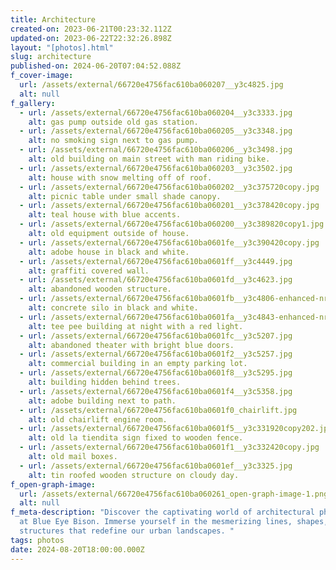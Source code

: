 ```yaml
---
title: Architecture
created-on: 2023-06-21T00:23:32.112Z
updated-on: 2023-06-22T22:32:26.898Z
layout: "[photos].html"
slug: architecture
published-on: 2024-06-20T07:04:52.088Z
f_cover-image:
  url: /assets/external/66720e4756fac610ba060207__y3c4825.jpg
  alt: null
f_gallery:
  - url: /assets/external/66720e4756fac610ba060204__y3c3333.jpg
    alt: gas pump outside old gas station.
  - url: /assets/external/66720e4756fac610ba060205__y3c3348.jpg
    alt: no smoking sign next to gas pump.
  - url: /assets/external/66720e4756fac610ba060206__y3c3498.jpg
    alt: old building on main street with man riding bike.
  - url: /assets/external/66720e4756fac610ba060203__y3c3502.jpg
    alt: house with snow melting off of roof.
  - url: /assets/external/66720e4756fac610ba060202__y3c375720copy.jpg
    alt: picnic table under small shade canopy.
  - url: /assets/external/66720e4756fac610ba060201__y3c378420copy.jpg
    alt: teal house with blue accents.
  - url: /assets/external/66720e4756fac610ba060200__y3c389820copy1.jpg
    alt: old equipment outside of house.
  - url: /assets/external/66720e4756fac610ba0601fe__y3c390420copy.jpg
    alt: adobe house in black and white.
  - url: /assets/external/66720e4756fac610ba0601ff__y3c4449.jpg
    alt: graffiti covered wall.
  - url: /assets/external/66720e4756fac610ba0601fd__y3c4623.jpg
    alt: abandoned wooden structure.
  - url: /assets/external/66720e4756fac610ba0601fb__y3c4806-enhanced-nr.jpg
    alt: concrete silo in black and white.
  - url: /assets/external/66720e4756fac610ba0601fa__y3c4843-enhanced-nr.jpg
    alt: tee pee building at night with a red light.
  - url: /assets/external/66720e4756fac610ba0601fc__y3c5207.jpg
    alt: abandoned theater with bright blue doors.
  - url: /assets/external/66720e4756fac610ba0601f2__y3c5257.jpg
    alt: commercial building in an empty parking lot.
  - url: /assets/external/66720e4756fac610ba0601f8__y3c5295.jpg
    alt: building hidden behind trees.
  - url: /assets/external/66720e4756fac610ba0601f4__y3c5358.jpg
    alt: adobe building next to path.
  - url: /assets/external/66720e4756fac610ba0601f0_chairlift.jpg
    alt: old chairlift engine room.
  - url: /assets/external/66720e4756fac610ba0601f5__y3c331920copy202.jpg
    alt: old la tiendita sign fixed to wooden fence.
  - url: /assets/external/66720e4756fac610ba0601f1__y3c332420copy.jpg
    alt: old mail boxes.
  - url: /assets/external/66720e4756fac610ba0601ef__y3c3325.jpg
    alt: tin roofed wooden structure on cloudy day.
f_open-graph-image:
  url: /assets/external/66720e4756fac610ba060261_open-graph-image-1.png
  alt: null
f_meta-description: "Discover the captivating world of architectural photography
  at Blue Eye Bison. Immerse yourself in the mesmerizing lines, shapes, and
  structures that redefine our urban landscapes. "
tags: photos
date: 2024-08-20T18:00:00.000Z
---
```

